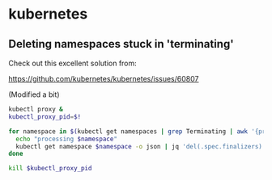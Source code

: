 # kubernetes

## Deleting namespaces stuck in 'terminating'

Check out this excellent solution from:

https://github.com/kubernetes/kubernetes/issues/60807

(Modified a bit)

```sh
kubectl proxy &
kubectl_proxy_pid=$!

for namespace in $(kubectl get namespaces | grep Terminating | awk '{print $1}'); do
  echo "processing $namespace"
  kubectl get namespace $namespace -o json | jq 'del(.spec.finalizers)' | curl -k -H "Content-Type: application/yaml" -X PUT -d @- http://127.0.0.1:8001/api/v1/namespaces/$namespace/finalize
done

kill $kubectl_proxy_pid
```
